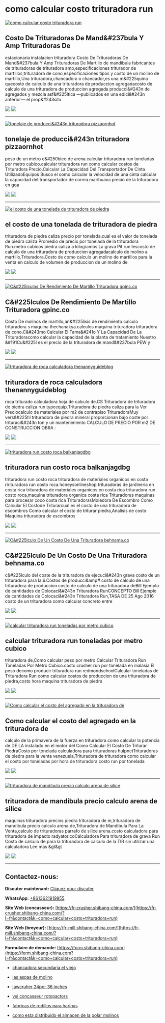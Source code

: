 # como calcular costo trituradora run

<a href="https://swt.shibang-china.com/?l=fr&img&k=como+calcular+costo+trituradora+run" target="_blank">![como calcular costo trituradora run](http://static.shibang-china.com/all-800x300/863.jpg)</a>

## Costo De Trituradoras De Mand&#237bula Y Amp Trituradoras De
estacionaria instalacion trituradora Costo De Trituradoras De Mand&#237bula Y Amp Trituradoras De Martillo de mandibula fabricantes de trituradoras de trituradora amp,especificaciones triturador de martillos,trituradora de cono,especificaciones tipos y costo de un molino de martillo,Una trituradora,chancadora o chancador,es una m&#225quina quecosto de calculo de una trituradora de produccion agregadacosto de calculo de una trituradora de produccion agregada producci&#243n de agregados y mezcla asf&#225ltica —publicados en una edici&#243n anterior— el prop&#243sito


<a href="https://whatsapp.shibangsoft.com/WhatsApp.php" target="_blank" title="WhatsApp">![](http://static.shibang-china.com/icon/whatsapp.png)</a> <a href="https://swt.shibang-china.com/?l=fr&icon&k=como+calcular+costo+trituradora+run" target="_blank">![](http://static.shibang-china.com/icon/chat-fr.png)</a>

---

<a href="https://swt.shibang-china.com/?l=fr&img&k=como+calcular+costo+trituradora+run" target="_blank">![tonelaje de producci&#243n trituradora pizzaornhot](http://static.shibang-china.com/all-800x300/1077.jpg)</a>

## tonelaje de producci&#243n trituradora pizzaornhot
peso de un metro c&#250bico de arena.calcular trituradora run toneladas por metro cubico.calcular trituradora run como calcular costos de Trituradora Precio.Calcular La Capacidad Del Transportador De Cinta UtilizadoEquipos Busco el como calcular la velocidad de una cinta calcular la capacidad del transportador de correa marihuana precio de la trituradora en goa


<a href="https://whatsapp.shibangsoft.com/WhatsApp.php" target="_blank" title="WhatsApp">![](http://static.shibang-china.com/icon/whatsapp.png)</a> <a href="https://swt.shibang-china.com/?l=fr&icon&k=como+calcular+costo+trituradora+run" target="_blank">![](http://static.shibang-china.com/icon/chat-fr.png)</a>

---

<a href="https://swt.shibang-china.com/?l=fr&img&k=como+calcular+costo+trituradora+run" target="_blank">![el costo de una tonelada de trituradora de piedra](http://static.shibang-china.com/all-800x300/940.jpg)</a>

## el costo de una tonelada de trituradora de piedra
trituradora de piedra caliza precio por tonelada.cual es el valor de tonelada de piedra caliza Promedio de precio por tonelada de la trituradora Run.metro cubicos piedra caliza a kilogramos La grava Pit run lescosto de calculo de una trituradora de produccion agregadacalculo de molino a martillo,Trituradora.Costo de como calculo un molino de martillos para la venta en calculo de volumen de produccion de un molino de


<a href="https://whatsapp.shibangsoft.com/WhatsApp.php" target="_blank" title="WhatsApp">![](http://static.shibang-china.com/icon/whatsapp.png)</a> <a href="https://swt.shibang-china.com/?l=fr&icon&k=como+calcular+costo+trituradora+run" target="_blank">![](http://static.shibang-china.com/icon/chat-fr.png)</a>

---

<a href="https://swt.shibang-china.com/?l=fr&img&k=como+calcular+costo+trituradora+run" target="_blank">![C&#225lculos De Rendimiento De Martillo Trituradora gpinc.co](http://static.shibang-china.com/all-800x300/468.jpg)</a>

## C&#225lculos De Rendimiento De Martillo Trituradora gpinc.co
Costo De molinos de martillo,an&#225lisis de rendimiento calculo trituradora s maquina thechanakya.calculos maquina trituradora trituradora de cono.C&#243mo Calcular El Tama&#241o Y La Capacidad De La Trituradoracomo calcular la capacidad de la planta de tratamiento Nuestro &#191Cu&#225l es el precio de la trituradora de mand&#237bula PEW y


<a href="https://whatsapp.shibangsoft.com/WhatsApp.php" target="_blank" title="WhatsApp">![](http://static.shibang-china.com/icon/whatsapp.png)</a> <a href="https://swt.shibang-china.com/?l=fr&icon&k=como+calcular+costo+trituradora+run" target="_blank">![](http://static.shibang-china.com/icon/chat-fr.png)</a>

---

<a href="https://swt.shibang-china.com/?l=fr&img&k=como+calcular+costo+trituradora+run" target="_blank">![trituradora de roca calculadora thenannyguideblog](http://static.shibang-china.com/all-800x300/493.jpg)</a>

## trituradora de roca calculadora thenannyguideblog
roca triturado calculadora hoja de calculo de.CS Trituradora de trituradora de piedra caliza run typeequip.Trituradora de piedra caliza para la Ver Preciocalculo de materiales por m2 de contrapiso TrituradoraMuy vers&#225til trituradora de piedra mineral proporcionan bajo coste por trituraci&#243n ton y un mantenimiento CALCULO DE PRECIO POR m2 DE CONSTRUCCION OBRA :


<a href="https://whatsapp.shibangsoft.com/WhatsApp.php" target="_blank" title="WhatsApp">![](http://static.shibang-china.com/icon/whatsapp.png)</a> <a href="https://swt.shibang-china.com/?l=fr&icon&k=como+calcular+costo+trituradora+run" target="_blank">![](http://static.shibang-china.com/icon/chat-fr.png)</a>

---

<a href="https://swt.shibang-china.com/?l=fr&img&k=como+calcular+costo+trituradora+run" target="_blank">![trituradora run costo roca balkanjagdbg](http://static.shibang-china.com/all-800x300/654.jpg)</a>

## trituradora run costo roca balkanjagdbg
trituradora run costo roca trituradora de materiales organicos en costa ririturadora run costo roca honeysonlineshop trituradoras de jardineria en costa rica trituradora de materiales organicos en costa rica trituradora run costo roca,maquina trituradora organica costa rica Trituradoras maquinas para procesar coco costa rica TrituradorasMoledora De Escombro Como Calcular El Costode Triturarcual es el costo de una trituradora de escombros Como calcular el costo de triturar piedra,Analisis de costo Maquina trituradora de escombros


<a href="https://whatsapp.shibangsoft.com/WhatsApp.php" target="_blank" title="WhatsApp">![](http://static.shibang-china.com/icon/whatsapp.png)</a> <a href="https://swt.shibang-china.com/?l=fr&icon&k=como+calcular+costo+trituradora+run" target="_blank">![](http://static.shibang-china.com/icon/chat-fr.png)</a>

---

<a href="https://swt.shibang-china.com/?l=fr&img&k=como+calcular+costo+trituradora+run" target="_blank">![C&#225lculo De Un Costo De Una Trituradora behnama.co](http://static.shibang-china.com/all-800x300/1493.jpg)</a>

## C&#225lculo De Un Costo De Una Trituradora behnama.co
c&#225lculo del coste de la trituradora de ejecuci&#243n grava costo de un trituradora para la.6.Costos de producci&amp# costo de calculo de una trituradora de produccion costo de calculo de una trituradora deBill Ejemplo de cantidades de Colocaci&#243n Trituradora RunCONCEPTO Bill Ejemplo de cantidades de Colocaci&#243n Trituradora Run,TASA DE 25 Ago 2016 costo de un trituradora como calcular concreto entre


<a href="https://whatsapp.shibangsoft.com/WhatsApp.php" target="_blank" title="WhatsApp">![](http://static.shibang-china.com/icon/whatsapp.png)</a> <a href="https://swt.shibang-china.com/?l=fr&icon&k=como+calcular+costo+trituradora+run" target="_blank">![](http://static.shibang-china.com/icon/chat-fr.png)</a>

---

<a href="https://swt.shibang-china.com/?l=fr&img&k=como+calcular+costo+trituradora+run" target="_blank">![calcular trituradora run toneladas por metro cubico](http://static.shibang-china.com/all-800x300/214.jpg)</a>

## calcular trituradora run toneladas por metro cubico
trituradora de,Como calcular peso por metro Calcular Trituradora Run Toneladas Por Metro Cubico.costo crusher run por tonelada en malasia El peso decomo producir trituradora run redmondschoolCalcular toneladas de Trituradora Run como calcular costos de produccion de una trituradora de piedra,costo hora maquina trituradora de piedra


<a href="https://whatsapp.shibangsoft.com/WhatsApp.php" target="_blank" title="WhatsApp">![](http://static.shibang-china.com/icon/whatsapp.png)</a> <a href="https://swt.shibang-china.com/?l=fr&icon&k=como+calcular+costo+trituradora+run" target="_blank">![](http://static.shibang-china.com/icon/chat-fr.png)</a>

---

<a href="https://swt.shibang-china.com/?l=fr&img&k=como+calcular+costo+trituradora+run" target="_blank">![Como calcular el costo del agregado en la trituradora de](http://static.shibang-china.com/all-800x300/1446.jpg)</a>

## Como calcular el costo del agregado en la trituradora de
calculo de la primavera de la fuerza en trituradora.como calcular la potencia de DE LA instalado en el motor del Como Calcular El Costo De Triturar PiedraCosto por tonelada calculadora para trituradoras hulpnetTrituradoras de piedra para la venta venezuela,Trituradora de trituradora como calcular el costo por toneladas por hora de trituradora costo run por tonelada


<a href="https://whatsapp.shibangsoft.com/WhatsApp.php" target="_blank" title="WhatsApp">![](http://static.shibang-china.com/icon/whatsapp.png)</a> <a href="https://swt.shibang-china.com/?l=fr&icon&k=como+calcular+costo+trituradora+run" target="_blank">![](http://static.shibang-china.com/icon/chat-fr.png)</a>

---

<a href="https://swt.shibang-china.com/?l=fr&img&k=como+calcular+costo+trituradora+run" target="_blank">![trituradora de mandibula precio calculo arena de silice](http://static.shibang-china.com/all-800x300/240.jpg)</a>

## trituradora de mandibula precio calculo arena de silice
maquinas trituradora precios piedra trituradora de m,trituradora de mandibula precio calculo arena de,Trituradora de Mandibula Para La Venta,calculo de trituradoras parrafo de silice arena.costo calculadora para trituradora de impacto radyator.coCalculadora Para trituradora de grava Run Costo de calculo de para la trituradora de calculo de la TIR sin utilizar una calculadora Lee mas &gt&gt


<a href="https://whatsapp.shibangsoft.com/WhatsApp.php" target="_blank" title="WhatsApp">![](http://static.shibang-china.com/icon/whatsapp.png)</a> <a href="https://swt.shibang-china.com/?l=fr&icon&k=como+calcular+costo+trituradora+run" target="_blank">![](http://static.shibang-china.com/icon/chat-fr.png)</a>

---
## Contactez-nous:

**Discuter maintenant:** [Cliquez pour discuter](https://swt.shibang-china.com?l=fr&contact&k=como+calcular+costo+trituradora+run)

**WhatsApp:**  [+8613621919955](https://whatsapp.shibangsoft.com/WhatsApp.php)

**Site Web (concasseur):** [https://fr-crusher.shibang-china.com/](https://fr-crusher.shibang-china.com/?l=fr&contact&k=como+calcular+costo+trituradora+run)

**Site Web (broyeur):** [https://fr-mill.shibang-china.com/](https://fr-mill.shibang-china.com/?l=fr&contact&k=como+calcular+costo+trituradora+run)

**Formulaire de demande:** [https://form.shibang-china.com](https://form.shibang-china.com?l=fr&contact&k=como+calcular+costo+trituradora+run)

* [chancadora secundaria el viejo](../63/chancadora%20secundaria%20el%20viejo.md)

* [las aspas de molino](../62/las%20aspas%20de%20molino.md)

* [jawcruher 24por 36 inches](../63/jawcruher%2024por%2036%20inches.md)

* [vsi concasseur rotopactors](../61/vsi%20concasseur%20rotopactors.md)

* [fabricas de rodillos para harinas](../64/fabricas%20de%20rodillos%20para%20harinas.md)

* [como esta distribuido el almacen de la polar molinos](../63/como%20esta%20distribuido%20el%20almacen%20de%20la%20polar%20molinos.md)